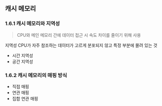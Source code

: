 ## 캐시 메모리
### 1.6.1 캐시 메모리와 지역성
> CPU와 메인 메모리 간에 데이터 접근 시 속도 차이를 줄이기 위해 사용

지역성
CPU가 자주 참조하는 데이터가 고르게 분포되지 않고 특정 부분에 몰려 있는 것
* 시간 지역성
* 공간 지역성

### 1.6.2 캐시 메모리의 매핑 방식
* 직접 매핑
* 연관 매핑
* 집합 연관 매핑
